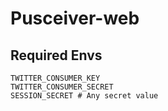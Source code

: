 Pusceiver-web
=============

Required Envs
-------------

    TWITTER_CONSUMER_KEY
    TWITTER_CONSUMER_SECRET
    SESSION_SECRET # Any secret value
